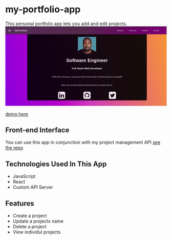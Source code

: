 # my-portfolio-app
This personal portfolio app lets you add and edit projects.
<img src="./landing.png" alt="sample" />

[demo here]()

## Front-end Interface

You can use this app in conjunction with my project management API [see the repo](https://github.com/Austinjnr/portfolio-application-api)

## Technologies Used In This App

- JavaScript
- React
- Custom API Server

## Features

- Create a project
- Update a projects name
- Delete a project
- View individul projects